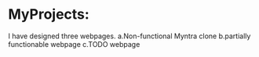 # MyProjects:
I have designed three webpages.
 a.Non-functional Myntra clone
 b.partially functionable webpage
 c.TODO webpage
